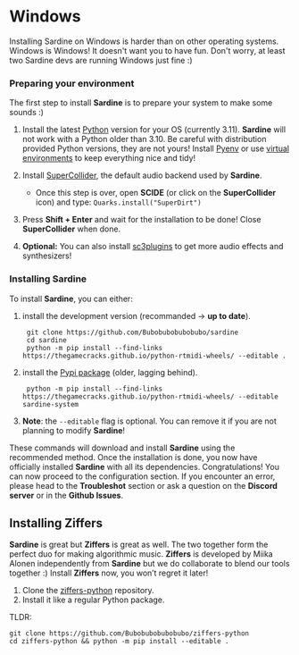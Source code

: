 # Windows

Installing Sardine on Windows is harder than on other operating systems.
Windows is Windows! It doesn't want you to have fun. 
Don't worry, at least two Sardine devs are running Windows just fine :)

### Preparing your environment

The first step to install **Sardine** is to prepare your system to make some sounds :)

1) Install the latest [Python](https://www.python.org/) version for your OS (currently 3.11). 
    **Sardine** will not work with a Python older than 3.10. Be careful with distribution provided Python versions, they are not yours! Install [Pyenv](https://github.com/pyenv/pyenv) or use [virtual environments](https://docs.python.org/3/library/venv.html) to keep everything nice and tidy!
2) Install [SuperCollider](https://supercollider.github.io/), the default audio backend used by **Sardine**.
    -   Once this step is over, open **SCIDE** (or click on the **SuperCollider** icon) and type:
    ```Quarks.install("SuperDirt")```

3) Press **Shift + Enter** and wait for the installation to be done! Close **SuperCollider** when done.

4) **Optional:** You can also install [sc3plugins](https://github.com/supercollider/sc3-plugins) to get more audio effects and synthesizers!


### Installing Sardine

To install **Sardine**, you can either:

1) install the development version (recommanded -> **up to date**).
    
        git clone https://github.com/Bubobubobubobubo/sardine
        cd sardine
        python -m pip install --find-links https://thegamecracks.github.io/python-rtmidi-wheels/ --editable .

2) install the [Pypi package](https://pypi.org/project/sardine-system/) (older, lagging behind).
   
        python -m pip install --find-links https://thegamecracks.github.io/python-rtmidi-wheels/ --editable sardine-system
3) **Note**: the `--editable` flag is optional. You can remove it if you are not planning to modify **Sardine**!

These commands will download and install **Sardine** using the recommended method. Once the installation is done, you now have officially installed **Sardine** with all its dependencies. Congratulations! You can now proceed to the configuration section. If you encounter an error, please head to the **Troubleshot** section or ask a question on the **Discord server** or in the **Github Issues**.

## Installing Ziffers

**Sardine** is great but **Ziffers** is great as well. The two together form the perfect duo for making algorithmic music. **Ziffers** is developed by Miika Alonen independently from **Sardine** but we do collaborate to blend our tools together :) Install **Ziffers** now, you won&rsquo;t regret it later!

1) Clone the [ziffers-python](https://github.com/Bubobubobubobubo/ziffers-python) repository.
2) Install it like a regular Python package.

TLDR:

    git clone https://github.com/Bubobubobubobubo/ziffers-python
    cd ziffers-python && python -m pip install --editable .

